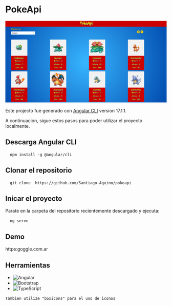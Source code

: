 # PokeApi

![App Screenshot](./src/assets/aplicacion.png)


Este projecto fue generado con [Angular CLI](https://github.com/angular/angular-cli) version 17.1.1.

A continuacion, sigue estos pasos para poder utilizar el proyecto localmente.


## Descarga Angular CLI

```
  npm install -g @angular/cli
```
## Clonar el repositorio

```
  git clone  https://github.com/Santiago-Aquino/pokeapi
```
    
## Inicar el proyecto

Parate en la carpeta del repositorio recientemente descargado y ejecuta:

```
  ng serve
```
    
## Demo

https:goggle.com.ar


## Herramientas

- ![Angular](https://img.shields.io/badge/angular-%23DD0031.svg?style=for-the-badge&logo=angular&logoColor=white)
- ![Bootstrap](https://img.shields.io/badge/bootstrap-%238511FA.svg?style=for-the-badge&logo=bootstrap&logoColor=white)
- ![TypeScript](https://img.shields.io/badge/typescript-%23007ACC.svg?style=for-the-badge&logo=typescript&logoColor=white)

```
Tambien utilize "boxicons" para el uso de iconos
```
